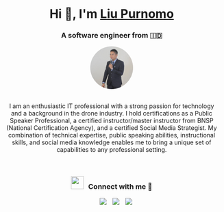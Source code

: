 <!---
liu-purnomo is a ✨ special ✨ repository because its `README.md` (this file) appears on your GitHub profile.
You can click the Preview link to take a look at your changes.
--->
<h1 align="center">Hi 👋, I'm <a href="https://liupurnomo.com" target="blank">Liu Purnomo</a></h1>
<h3 align="center">A software engineer from &#x1F1EE;&#x1F1E9;</h3>


<div align="center">
  <a target="_blank" align="center" style="display: inline-block;">
    <img align="center" top="500" height="100" style="border-radius: 50%;" width="100" alt="profile" src="https://github.com/liu-purnomo/liu-purnomo/blob/main/liu-jas.jpeg">
  </a>
</div>

<br/>

<p align="center">
I am an enthusiastic IT professional with a strong passion for technology and a background in the drone industry. I hold certifications as a Public Speaker Professional, a certified instructor/master instructor from BNSP (National Certification Agency), and a certified Social Media Strategist. My combination of technical expertise, public speaking abilities, instructional skills, and social media knowledge enables me to bring a unique set of capabilities to any professional setting.
</p>
<br/>
<h3 align="center" > <img src="https://media.giphy.com/media/iY8CRBdQXODJSCERIr/giphy.gif" width="30" height="30" style="margin-right: 10px;">Connect with me 🤝 </h3>

<p align="center">

 <div align="center"  class="icons-social" style="margin-left: 10px;">
	 <a style="margin-left: 10px; text-decoration:none;"  target="_blank" href="https://www.linkedin.com/in/liupurnomo/">
		 <img src="https://img.icons8.com/doodle/40/000000/linkedin--v2.png">
	 </a>
        <a style="margin-left: 10px; text-decoration:none;" target="_blank" href="https://www.instagram.com/liupurnomo/">
		<img src="https://img.icons8.com/doodle/40/000000/instagram--v1.png">
	</a>
        <a style="margin-left: 10px; text-decoration:none;" target="_blank" href="mailto:liu.purnomo@icloud.com">
		<img src="https://img.icons8.com/doodle/40/000000/gmail--v2.png">
	</a>
 </div>

</p>
